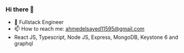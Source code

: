 ### Hi there 👋


- 🔭 Fullstack Engineer
- 📫 How to reach me: ahmedelsayed11595@gmail.com
- React JS, Typescript, Node JS, Express, MongoDB, Keystone 6 and graphql
